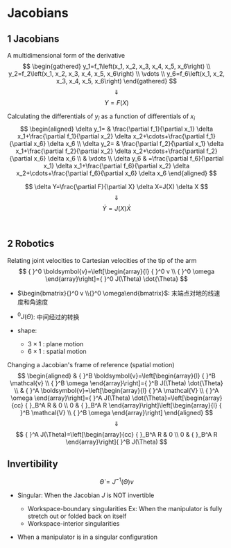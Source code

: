 &emsp;
# Jacobians
## 1 Jacobians
A multidimensional form of the derivative
$$
\begin{gathered}
y_1=f_1\left(x_1, x_2, x_3, x_4, x_5, x_6\right) \\
y_2=f_2\left(x_1, x_2, x_3, x_4, x_5, x_6\right) \\
\vdots \\
y_6=f_6\left(x_1, x_2, x_3, x_4, x_5, x_6\right)
\end{gathered}
$$
$$\Downarrow$$
$$
Y=F(X)
$$

Calculating the differentials of $y_i$ as a function of differentials of $x_i$
$$
\begin{aligned}
\delta y_1= & \frac{\partial f_1}{\partial x_1} \delta x_1+\frac{\partial f_1}{\partial x_2} \delta x_2+\cdots+\frac{\partial f_1}{\partial x_6} \delta x_6 \\
\delta y_2= & \frac{\partial f_2}{\partial x_1} \delta x_1+\frac{\partial f_2}{\partial x_2} \delta x_2+\cdots+\frac{\partial f_2}{\partial x_6} \delta x_6 \\
& \vdots \\
\delta y_6 & =\frac{\partial f_6}{\partial x_1} \delta x_1+\frac{\partial f_6}{\partial x_2} \delta x_2+\cdots+\frac{\partial f_6}{\partial x_6} \delta x_6
\end{aligned}
$$

$$
\delta Y=\frac{\partial F}{\partial X} \delta X=J(X) \delta X
$$
$$\Downarrow$$
$$
\dot{Y}=J(X) \dot{X}
$$

&emsp;
## 2 Robotics

Relating joint velocities to Cartesian velocities of the tip of the arm
$$
{ }^0 \boldsymbol{v}=\left[\begin{array}{l}
{ }^0 v \\
{ }^0 \omega
\end{array}\right]={ }^0 J(\Theta) \dot{\Theta}
$$
- $\begin{bmatrix}{}^0 v \\{}^0 \omega\end{bmatrix}$: 末端点对地的线速度和角速度

- ${ }^0 J(\Theta)$: 中间经过的转换
- shape:
    - $3 \times 1$ : plane motion
    - $6 \times 1$ : spatial motion

Changing a Jacobian's frame of reference (spatial motion)
$$
\begin{aligned}
& { }^B \boldsymbol{v}=\left[\begin{array}{l}
{ }^B \mathcal{v} \\
{ }^B \omega
\end{array}\right]={ }^B J(\Theta) \dot{\Theta} \\
& { }^A \boldsymbol{v}=\left[\begin{array}{l}
{ }^A \mathcal{V} \\
{ }^A \omega
\end{array}\right]={ }^A J(\Theta) \dot{\Theta}=\left[\begin{array}{cc}
{ }_B^A R & 0 \\
0 & { }_B^A R
\end{array}\right]\left[\begin{array}{l}
{ }^B \mathcal{V} \\
{ }^B \omega
\end{array}\right]
\end{aligned} 
$$
$$\Downarrow$$
$$
{ }^A J(\Theta)=\left[\begin{array}{cc}
{ }_B^A R & 0 \\
0 & { }_B^A R
\end{array}\right]{ }^B J(\Theta)
$$



## Invertibility
$$
\dot{\Theta}=J^{-1}(\Theta) v
$$
- Singular: When the Jacobian $J$ is NOT invertible
    - Workspace-boundary singularities
    Ex: When the manipulator is fully stretch out or folded back on itself
    - Workspace-interior singularities

- When a manipulator is in a singular configuration
